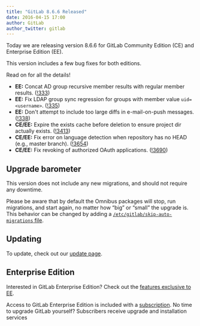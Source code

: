 ```yaml
---
title: "GitLab 8.6.6 Released"
date: 2016-04-15 17:00
author: GitLab
author_twitter: gitlab
---
```


Today we are releasing version 8.6.6 for GitLab Community Edition (CE) and
Enterprise Edition (EE).

This version includes a few bug fixes for both editions.

Read on for all the details!

<!-- more -->

- **EE:** Concat AD group recursive member results with regular member results. ([!333])
- **EE:** Fix LDAP group sync regression for groups with member value `uid=<username>`. ([!335])
- **EE:** Don't attempt to include too large diffs in e-mail-on-push messages. ([!338])
- **CE/EE:** Expire the exists cache before deletion to ensure project dir actually exists. ([!3413])
- **CE/EE:** Fix error on language detection when repository has no HEAD (e.g., master branch). ([!3654])
- **CE/EE:** Fix revoking of authorized OAuth applications. ([!3690])

[!333]: https://gitlab.com/gitlab-org/gitlab-ee/merge_requests/333
[!335]: https://gitlab.com/gitlab-org/gitlab-ee/merge_requests/335
[!338]: https://gitlab.com/gitlab-org/gitlab-ee/merge_requests/338

[!3413]: https://gitlab.com/gitlab-org/gitlab-ce/merge_requests/3413
[!3654]: https://gitlab.com/gitlab-org/gitlab-ce/merge_requests/3654
[!3690]: https://gitlab.com/gitlab-org/gitlab-ce/merge_requests/3690

## Upgrade barometer

This version does not include any new migrations, and should not require any
downtime.

Please be aware that by default the Omnibus packages will stop, run migrations,
and start again, no matter how “big” or “small” the upgrade is. This behavior
can be changed by adding a [`/etc/gitlab/skip-auto-migrations`
file](http://doc.gitlab.com/omnibus/update/README.html).

## Updating

To update, check out our [update page](https://about.gitlab.com/update).

## Enterprise Edition

Interested in GitLab Enterprise Edition? Check out the [features exclusive to
EE](https://about.gitlab.com/features/#enterprise).

Access to GitLab Enterprise Edition is included with a [subscription](https://about.gitlab.com/products/).
No time to upgrade GitLab yourself? Subscribers receive upgrade and installation
services

